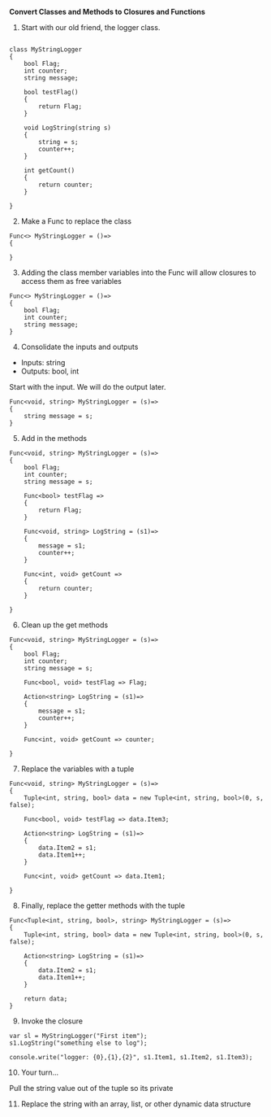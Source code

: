 **Convert Classes and Methods to Closures and Functions**


1. Start with our old friend, the logger class.

```

class MyStringLogger
{
    bool Flag;
    int counter;
    string message;

    bool testFlag()
    {
        return Flag;
    }

    void LogString(string s)
    {
        string = s;
        counter++;
    }

    int getCount()
    {
        return counter;
    }

}
```


2. Make a Func to replace the class

```
Func<> MyStringLogger = ()=>
{

}

```


3.  Adding the class member variables into the Func will allow closures to access them as free variables

```
Func<> MyStringLogger = ()=>
{
    bool Flag;
    int counter;
    string message;
}

```

4.  Consolidate the inputs and outputs

* Inputs:  string
* Outputs:  bool, int


Start with the input.  We will do the output later. 

```
Func<void, string> MyStringLogger = (s)=>
{
    string message = s;
}

```

5.  Add in the methods

```
Func<void, string> MyStringLogger = (s)=>
{
    bool Flag;
    int counter;
    string message = s;

    Func<bool> testFlag => 
    {
        return Flag;
    }

    Func<void, string> LogString = (s1)=>
    {
        message = s1;
        counter++;
    }

    Func<int, void> getCount =>
    {
        return counter;
    }

}

```

6.  Clean up the get methods


```
Func<void, string> MyStringLogger = (s)=>
{
    bool Flag;
    int counter;
    string message = s;

    Func<bool, void> testFlag => Flag;

    Action<string> LogString = (s1)=>
    {
        message = s1;
        counter++;
    }

    Func<int, void> getCount => counter;

}

```

7.  Replace the variables with a tuple


```
Func<void, string> MyStringLogger = (s)=>
{
    Tuple<int, string, bool> data = new Tuple<int, string, bool>(0, s, false);

    Func<bool, void> testFlag => data.Item3;

    Action<string> LogString = (s1)=>
    {
        data.Item2 = s1;
        data.Item1++;
    }

    Func<int, void> getCount => data.Item1;

}

```

8.  Finally, replace the getter methods with the tuple


```
Func<Tuple<int, string, bool>, string> MyStringLogger = (s)=>
{
    Tuple<int, string, bool> data = new Tuple<int, string, bool>(0, s, false);

    Action<string> LogString = (s1)=>
    {
        data.Item2 = s1;
        data.Item1++;
    }

    return data;
}

```

9.  Invoke the closure

```
var sl = MyStringLogger("First item");
s1.LogString("something else to log");

console.write("logger: {0},{1},{2}", s1.Item1, s1.Item2, s1.Item3);

```
10.  Your turn...

Pull the string value out of the tuple so its private


11. Replace the string with an array, list, or other dynamic data structure


